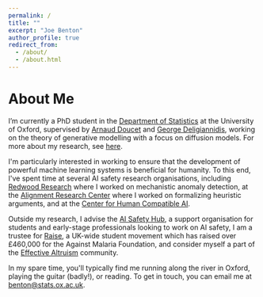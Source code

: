 ```yaml
---
permalink: /
title: ""
excerpt: "Joe Benton"
author_profile: true
redirect_from: 
  - /about/
  - /about.html
---
```


# About Me

I’m currently a PhD student in the [Department of Statistics](https://www.stats.ox.ac.uk/) at the University of Oxford, supervised by [Arnaud Doucet](https://www.stats.ox.ac.uk/~doucet/) and [George Deligiannidis](https://www.stats.ox.ac.uk/~deligian/), working on the theory of generative modelling with a focus on diffusion models. For more about my research, see [here](https://joejbenton.com/research/).

I'm particularly interested in working to ensure that the development of powerful machine learning systems is beneficial for humanity. To this end, I've spent time at several AI safety research organisations, including [Redwood Research](https://www.redwoodresearch.org/) where I worked on mechanistic anomaly detection, at the [Alignment Research Center](https://www.alignment.org/) where I worked on formalizing heuristic arguments, and at the [Center for Human Compatible AI](https://humancompatible.ai/).

Outside my research, I advise the [AI Safety Hub](https://www.aisafetyhub.org/), a support organisation for students and early-stage professionals looking to work on AI safety, I am a trustee for [Raise](https://www.joinraise.org/), a UK-wide student movement which has raised over £460,000 for the Against Malaria Foundation, and consider myself a part of the [Effective Altruism](https://www.effectivealtruism.org/) community.

In my spare time, you'll typically find me running along the river in Oxford, playing the guitar (badly!), or reading. To get in touch, you can email me at [benton@stats.ox.ac.uk](mailto:benton@stats.ox.ac.uk).
